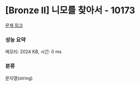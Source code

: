 # [Bronze II] 니모를 찾아서 - 10173 

[문제 링크](https://www.acmicpc.net/problem/10173) 

### 성능 요약

메모리: 2024 KB, 시간: 0 ms

### 분류

문자열(string)

